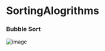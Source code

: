 # SortingAlogrithms

### Bubble Sort

![image](https://github.com/leocalvin-m/SortingAlogrithms/assets/65885392/88234003-b11b-48da-a877-2b86069e0e80)
